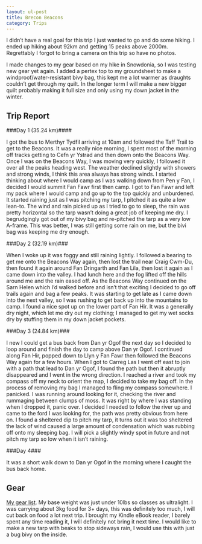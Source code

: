 ```yaml
---
layout: ul-post
title: Brecon Beacons
category: Trips
---
```


I didn’t have a real goal for this trip I just wanted to go and do some hiking. I ended up hiking about 92km and getting 15 peaks above 2000m. Regrettably I forgot to bring a camera on this trip so have no photos.

I made changes to my gear based on my hike in Snowdonia, so I was testing new gear yet again. I added a pertex top to my groundsheet to make a windproof/water-resistant bivy bag, this kept me a lot warmer as draughts couldn’t get through my quilt. In the longer term I will make a new bigger quilt probably making it full size and only using my down jacket in the winter.

Trip Report
-----------

###Day 1 (35.24 km)####

I got the bus to Merthyr Tydfil arriving at 10am and followed the Taff Trail to get to the Beacons. It was a really nice morning, I spent most of the morning off tracks getting to Cefn yr Ystrad and then down onto the Beacons Way. Once I was on the Beacons Way, I was moving very quickly, I followed it over all the peaks heading west. The weather declined slightly with showers and strong winds, I think this area always has strong winds. I started thinking about where I would camp as I was walking down from Pen y Fan, I decided I would summit Fan Fawr first then camp. I got to Fan Fawr and left my pack where I would camp and go up to the top quickly and unburdened. It started raining just as I was pitching my tarp, I pitched it as quite a low lean-to. The wind and rain picked up as I tried to go to sleep, the rain was pretty horizontal so the tarp wasn’t doing a great job of keeping me dry. I begrudgingly got out of my bivy bag and re-pitched the tarp as a very low A-frame. This was better, I was still getting some rain on me, but the bivi bag was keeping me dry enough.

###Day 2  (32.19 km)###

When I woke up it was foggy and still raining lightly. I followed a bearing to get me onto the Beacons Way again, then lost the trail near Craig Cwm-Du, then found it again around Fan Dringarth and Fan Lila, then lost it again as I came down into the valley. I had lunch here and the fog lifted off the hills around me and the rain eased off. As the Beacons Way continued on the Sarn Helen which I’d walked before and isn’t that exciting I decided to go off trails again and bag a few peaks. It was starting to get late as I came down into the next valley, so I was rushing to get back up into the mountains to camp. I found a nice spot up on the lower part of Fan Hir. It was a generally dry night, which let me dry out my clothing; I managed to get my wet socks dry by stuffing them in my down jacket pockets.

###Day 3 (24.84 km)###

I new I could get a bus back from Dan yr Ogof the next day so I decided to loop around and finish the day to camp above Dan yr Ogof. I continued along Fan Hir, popped down to Llyn y Fan Fawr then followed the Beacons Way again for a few hours. When I got to Carreg Las I went off east to join with a path that lead to Dan yr Ogof, I found the path but then it abruptly disappeared and I went in the wrong direction. I reached a river and took my compass off my neck to orient the map, I decided to take my bag off. In the process of removing my bag I managed to fling my compass somewhere. I panicked. I was running around looking for it, checking the river and rummaging between clumps of moss. It was right by where I was standing when I dropped it, panic over. I decided I needed to follow the river up and came to the ford I was looking for, the path was pretty obvious from here on. I found a sheltered dip to pitch my tarp, it turns out it was too sheltered the lack of wind caused a large amount of condensation which was rubbing off onto my sleeping bag. I will pick a slightly windy spot in future and not pitch my tarp so low when it isn’t raining.

###Day 4###

It was a short walk down to Dan yr Ogof in the morning where I caught the bus back home.

Gear
----

[My gear list](http://www.geargrams.com/list?id=3990). My base weight was just under 10lbs so classes as ultralight. I was carrying about 3kg food for 3+ days, this was definitely too much, I will cut back on food a lot next trip. I brought my Kindle eBook reader, I barely spent any time reading it, I will definitely not bring it next time. I would like to make a new tarp with beaks to stop sideways rain, I would use this with just a bug bivy on the inside.
